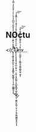 ## NOctu

<(Ç̵̧̧̛̛̛̻̯̝͚̗̪̮̹̹̙̮̭̞͇͍͉̺̙͇͓̜̗̩̘̰̠͖̺̻̼̝͎͌̽̐̊̏͊͑̏̐͆͛̍̓̽̀͂͋͛͂͆̓̓̆̀̀̀͗̓̐̋̽̉̿̓̓̒́̀̃͌̿̇̽́́̎̒̿͌̑̆̔́̓̓̃̌͒͑̾͑͊̌̓̀́͊̐̅̈̾̽͊̆̓͗́̀̈̓͛̓̈̓͌̉̀̀̍̄̂̾̇͋͒͛̎͗̒̿͂͆͂̃̉́̂͊̓̓̈̐̅̀́̀̋͆̈͌͊̿̍̀̏̈̑̈́̌̒̈̃̐̀̃̃̾͊̃̇͘͘͘̚̕̚͘͘͜͜͜͝͝͠͠͠͠͝͝͝͠ͅù̵̢̧̨̧̧̧̟̘͙͉̲̦͙̥̖̹̣͕̼̦͓͓̺͚̜̙̭̺̙̳̺̘̫̫̠̺̞͍̤͓̣͚͈̫̞̺̩̤̣̥͉̖̮̥̭̲̲̼̳̫̥̭̝̞͓͗̈̄̈̔̎̈̐̾̈͌͒̒̂̓̒̉͊̉̉͛̈͌̽̉͘̕̚͘͠͠m̷̠̤͖͖͕̦͎͖̺̮̯̦̳̦̻͍͖̦̭̮̓̽́͑͋̋͌̀͛̂̐͌̔̎̕͝͠ͅ…

